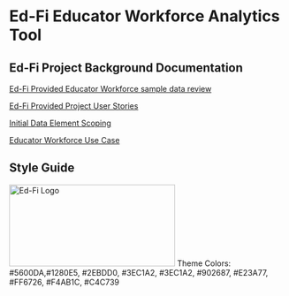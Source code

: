# Ed-Fi Educator Workforce Analytics Tool

## Ed-Fi Project Background Documentation
[Ed-Fi Provided Educator Workforce sample data review](https://docs.google.com/document/d/1rDXUjz_qIeo30jjAcOhRjVjTajfMdeSHDK5L09m2Nag/edit?tab=t.0)

[Ed-Fi Provided Project User Stories](https://docs.google.com/document/d/1qLYXOgiPHO_T6f8SC9ZwCErKOtKSu1hLnUSwsOHE7Ec/edit?tab=t.0#heading=h.oi9lqzcslsvx)

[Initial Data Element Scoping](https://docs.google.com/spreadsheets/d/1OyujCxJLKFXLB66GSixu4rGT7Bwvy7bDqkoz_MvnvLE/edit?gid=1422748811#gid=1422748811)

[Educator Workforce Use Case](https://edfi.atlassian.net/wiki/spaces/EPP/pages/544669702/Educator+Workforce+Use+Case)

## Style Guide
   <img src="https://docs.ed-fi.org/img/ed-fi-logo-light.svg" height="148px" width="300px" alt="Ed-Fi Logo">
Theme Colors:   #5600DA,#1280E5, #2EBDD0, #3EC1A2, #3EC1A2, #902687, #E23A77, #FF6726, #F4AB1C, #C4C739 
